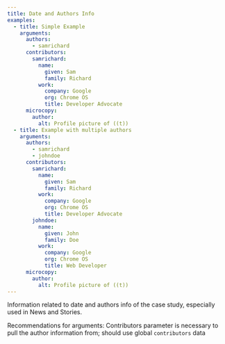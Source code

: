 ```yaml
---
title: Date and Authors Info
examples:
  - title: Simple Example
    arguments:
      authors:
        - samrichard
      contributors:
        samrichard:
          name:
            given: Sam
            family: Richard
          work:
            company: Google
            org: Chrome OS
            title: Developer Advocate
      microcopy:
        author:
          alt: Profile picture of ((t))
  - title: Example with multiple authors
    arguments:
      authors:
        - samrichard
        - johndoe
      contributors:
        samrichard:
          name:
            given: Sam
            family: Richard
          work:
            company: Google
            org: Chrome OS
            title: Developer Advocate
        johndoe:
          name:
            given: John
            family: Doe
          work:
            company: Google
            org: Chrome OS
            title: Web Developer
      microcopy:
        author:
          alt: Profile picture of ((t))
---
```


Information related to date and authors info of the case study, especially used in News and Stories.

Recommendations for arguments:
Contributors parameter is necessary to pull the author information from; should use global `contributors` data
